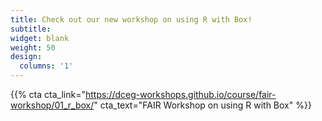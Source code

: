 ```yaml
---
title: Check out our new workshop on using R with Box! 
subtitle:
widget: blank
weight: 50
design:
  columns: '1'
---
```


{{% cta cta_link="https://dceg-workshops.github.io/course/fair-workshop/01_r_box/" cta_text="FAIR Workshop on using R with Box" %}}
